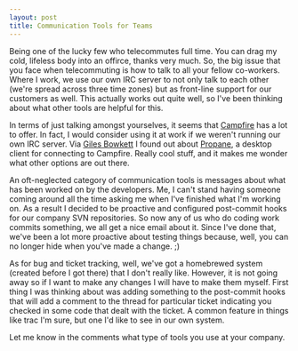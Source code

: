 ```yaml
--- 
layout: post
title: Communication Tools for Teams
---
```

<p>Being one of the lucky few who telecommutes full time.  You can drag my cold, lifeless body into an offirce, thanks very much.  So, the big issue that you face when telecommuting is how to talk to all your fellow co-workers.  Where I work, we use our own IRC server to not only talk to each other (we're spread across three time zones) but as front-line support for our customers as well.  This actually works out quite well, so I've been thinking about what other tools are helpful for this.</p>
<p>
In terms of just talking amongst yourselves, it seems that <a href="http://www.campfirenow.com">Campfire</a> has a lot to offer.  In fact, I would consider using it at work if we weren't running our own IRC server.  Via <a href="http://gilesbowkett.blogspot.com/">Giles Bowkett</a> I found out about <a href="http://propaneapp.com/">Propane</a>, a desktop client for connecting to Campfire.  Really cool stuff, and it makes me wonder what other options are out there.
</p>
<p>
An oft-neglected category of communication tools is messages about what has been worked on by the developers.  Me, I can't stand having someone coming around all the time asking me when I've finished what I'm working on.  As a result I decided to be proactive and configured post-commit hooks for our company SVN repositories.  So now any of us who do coding work commits something, we all get a nice email about it.  Since I've done that, we've been a lot more proactive about testing things because, well, you can no longer hide when you've made a change. ;)
</p>
<p>
As for bug and ticket tracking, well, we've got a homebrewed system (created before I got there) that I don't really like.  However, it is not going away so if I want to make any changes I will have to make them myself.  First thing I was thinking about was adding something to the post-commit hooks that will add a comment to the thread for particular ticket indicating you checked in some code that dealt with the ticket.  A common feature in things like trac I'm sure, but one I'd like to see in our own system.
</p>
<p>
Let me know in the comments what type of tools you use at your company.
</p>

